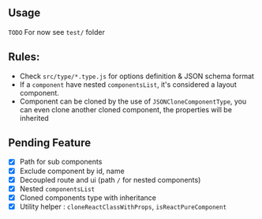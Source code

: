 ## Usage
`TODO`
For now see `test/` folder
## Rules:
- Check `src/type/*.type.js` for options definition & JSON schema format
- If a `component` have nested `componentsList`, it's considered a layout component.
- Component can be cloned by the use of `JSONCloneComponentType`, you can even clone another cloned component, the properties will be inherited
## Pending Feature
- [x] Path for sub components
- [x] Exclude component by id, name
- [x] Decoupled route and ui (path `/` for nested components)
- [x] Nested `componentsList`
- [x] Cloned components type with inheritance
- [x] Utility helper :  `cloneReactClassWithProps`, `isReactPureComponent`
